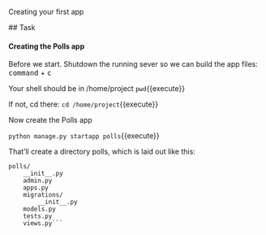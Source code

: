 Creating your first app

## Task

#### Creating the Polls app 

Before we start. Shutdown the running sever so we can build the app files:
<kbd>command</kbd> + <kbd>c</kbd>

Your shell should be in /home/project
`pwd`{{execute}}

If not, cd there:
`cd /home/project`{{execute}}

Now create the Polls app

`python manage.py startapp polls`{{execute}}

That’ll create a directory polls, which is laid out like this:

```
polls/
    __init__.py
    admin.py
    apps.py
    migrations/
        __init__.py
    models.py
    tests.py
    views.py```
